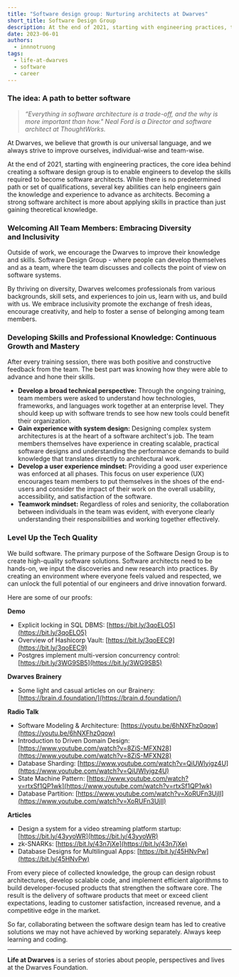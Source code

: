 ```yaml
---
title: "Software design group: Nurturing architects at Dwarves"
short_title: Software Design Group
description: At the end of 2021, starting with engineering practices, the core idea behind creating a software design group is to enable engineers to develop the skills required to become software architects.
date: 2023-06-01
authors:
  - innnotruong
tags:
  - life-at-dwarves
  - software
  - career
---
```


### The idea: A path to better software

> _“Everything in software architecture is a trade-off, and the why is more important than how." Neal Ford is a Director and software architect at ThoughtWorks._

At Dwarves, we believe that growth is our universal language, and we always strive to improve ourselves, individual-wise and team-wise.

At the end of 2021, starting with engineering practices, the core idea behind creating a software design group is to enable engineers to develop the skills required to become software architects. While there is no predetermined path or set of qualifications, several key abilities can help engineers gain the knowledge and experience to advance as architects. Becoming a strong software architect is more about applying skills in practice than just gaining theoretical knowledge.

### Welcoming All Team Members: Embracing Diversity and Inclusivity

Outside of work, we encourage the Dwarves to improve their knowledge and skills. Software Design Group - where people can develop themselves and as a team, where the team discusses and collects the point of view on software systems.

By thriving on diversity, Dwarves welcomes professionals from various backgrounds, skill sets, and experiences to join us, learn with us, and build with us. We embrace inclusivity promote the exchange of fresh ideas, encourage creativity, and help to foster a sense of belonging among team members.

### Developing Skills and Professional Knowledge: Continuous Growth and Mastery

After every training session, there was both positive and constructive feedback from the team. The best part was knowing how they were able to advance and hone their skills.

- **Develop a broad technical perspective:** Through the ongoing training, team members were asked to understand how technologies, frameworks, and languages work together at an enterprise level. They should keep up with software trends to see how new tools could benefit their organization.
- **Gain experience with system design:** Designing complex system architectures is at the heart of a software architect's job. The team members themselves have experience in creating scalable, practical software designs and understanding the performance demands to build knowledge that translates directly to architectural work.
- **Develop a user experience mindset:** Providing a good user experience was enforced at all phases. This focus on user experience (UX) encourages team members to put themselves in the shoes of the end-users and consider the impact of their work on the overall usability, accessibility, and satisfaction of the software.
- **Teamwork mindset:** Regardless of roles and seniority, the collaboration between individuals in the team was evident, with everyone clearly understanding their responsibilities and working together effectively.

### Level Up the Tech Quality

We build software. The primary purpose of the Software Design Group is to create high-quality software solutions. Software architects need to be hands-on, we input the discoveries and new research into practices. By creating an environment where everyone feels valued and respected, we can unlock the full potential of our engineers and drive innovation forward.

Here are some of our proofs:

**Demo**

- Explicit locking in SQL DBMS: [https://bit.ly/3qoELO5](https://bit.ly/3qoELO5)
- Overview of Hashicorp Vault: [https://bit.ly/3qoEEC9](https://bit.ly/3qoEEC9)
- Postgres implement multi-version concurrency control: [https://bit.ly/3WG9SB5](https://bit.ly/3WG9SB5)

**Dwarves Brainery**

- Some light and casual articles on our Brainery: [https://brain.d.foundation/](https://brain.d.foundation/)

**Radio Talk**

- Software Modeling & Architecture: [https://youtu.be/6hNXFhz0qow](https://youtu.be/6hNXFhz0qow)
- Introduction to Driven Domain Design: [https://www.youtube.com/watch?v=8ZiS-MFXN28](https://www.youtube.com/watch?v=8ZiS-MFXN28)
- Database Sharding: [https://www.youtube.com/watch?v=QiUWIyigz4U](https://www.youtube.com/watch?v=QiUWIyigz4U)
- State Machine Pattern: [https://www.youtube.com/watch?v=rtxSf1QP1wk](https://www.youtube.com/watch?v=rtxSf1QP1wk)
- Database Partition: [https://www.youtube.com/watch?v=XoRUFn3UjII](https://www.youtube.com/watch?v=XoRUFn3UjII)

**Articles**

- Design a system for a video streaming platform startup: [https://bit.ly/43yyoWR](https://bit.ly/43yyoWR)
- zk-SNARKs: [https://bit.ly/43n7jXe](https://bit.ly/43n7jXe)
- Database Designs for Multilingual Apps: [https://bit.ly/45HNvPw](https://bit.ly/45HNvPw)

From every piece of collected knowledge, the group can design robust architectures, develop scalable code, and implement efficient algorithms to build developer-focused products that strengthen the software core. The result is the delivery of software products that meet or exceed client expectations, leading to customer satisfaction, increased revenue, and a competitive edge in the market.

So far, collaborating between the software design team has led to creative solutions we may not have achieved by working separately. Always keep learning and coding.

---

**Life at Dwarves** is a series of stories about people, perspectives and lives at the Dwarves Foundation.
